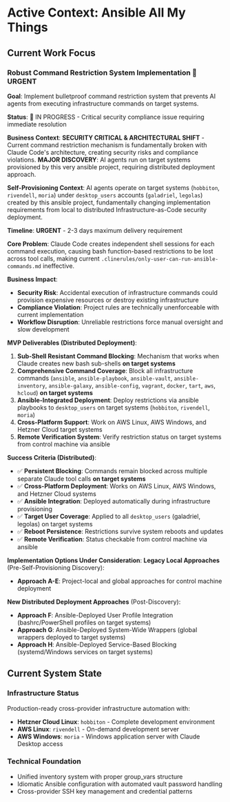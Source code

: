 # Active Context: Ansible All My Things

## Current Work Focus

### Robust Command Restriction System Implementation 🔴 URGENT
**Goal**: Implement bulletproof command restriction system that prevents AI agents from executing infrastructure commands on target systems.

**Status**: 🔴 IN PROGRESS - Critical security compliance issue requiring immediate resolution

**Business Context**: **SECURITY CRITICAL & ARCHITECTURAL SHIFT** - Current command restriction mechanism is fundamentally broken with Claude Code's architecture, creating security risks and compliance violations. **MAJOR DISCOVERY**: AI agents run on target systems provisioned by this very ansible project, requiring distributed deployment approach.

**Self-Provisioning Context**: AI agents operate on target systems (`hobbiton`, `rivendell`, `moria`) under `desktop_users` accounts (`galadriel`, `legolas`) created by this ansible project, fundamentally changing implementation requirements from local to distributed Infrastructure-as-Code security deployment.

**Timeline**: **URGENT** - 2-3 days maximum delivery requirement

**Core Problem**: Claude Code creates independent shell sessions for each command execution, causing bash function-based restrictions to be lost across tool calls, making current `.clinerules/only-user-can-run-ansible-commands.md` ineffective.

**Business Impact**:
- **Security Risk**: Accidental execution of infrastructure commands could provision expensive resources or destroy existing infrastructure
- **Compliance Violation**: Project rules are technically unenforceable with current implementation
- **Workflow Disruption**: Unreliable restrictions force manual oversight and slow development

**MVP Deliverables (Distributed Deployment)**:
1. **Sub-Shell Resistant Command Blocking**: Mechanism that works when Claude creates new bash sub-shells **on target systems**
2. **Comprehensive Command Coverage**: Block all infrastructure commands (`ansible`, `ansible-playbook`, `ansible-vault`, `ansible-inventory`, `ansible-galaxy`, `ansible-config`, `vagrant`, `docker`, `tart`, `aws`, `hcloud`) **on target systems**
3. **Ansible-Integrated Deployment**: Deploy restrictions via ansible playbooks to `desktop_users` on target systems (`hobbiton`, `rivendell`, `moria`)
4. **Cross-Platform Support**: Work on AWS Linux, AWS Windows, and Hetzner Cloud target systems
5. **Remote Verification System**: Verify restriction status on target systems from control machine via ansible

**Success Criteria (Distributed)**:
- ✅ **Persistent Blocking**: Commands remain blocked across multiple separate Claude tool calls **on target systems**
- ✅ **Cross-Platform Deployment**: Works on AWS Linux, AWS Windows, and Hetzner Cloud systems
- ✅ **Ansible Integration**: Deployed automatically during infrastructure provisioning
- ✅ **Target User Coverage**: Applied to all `desktop_users` (galadriel, legolas) on target systems
- ✅ **Reboot Persistence**: Restrictions survive system reboots and updates
- ✅ **Remote Verification**: Status checkable from control machine via ansible

**Implementation Options Under Consideration**:
**Legacy Local Approaches** (Pre-Self-Provisioning Discovery):
- **Approach A-E**: Project-local and global approaches for control machine deployment

**New Distributed Deployment Approaches** (Post-Discovery):
- **Approach F**: Ansible-Deployed User Profile Integration (bashrc/PowerShell profiles on target systems)
- **Approach G**: Ansible-Deployed System-Wide Wrappers (global wrappers deployed to target systems)
- **Approach H**: Ansible-Deployed Service-Based Blocking (systemd/Windows services on target systems)

## Current System State

### Infrastructure Status
Production-ready cross-provider infrastructure automation with:
- **Hetzner Cloud Linux**: `hobbiton` - Complete development environment
- **AWS Linux**: `rivendell` - On-demand development server  
- **AWS Windows**: `moria` - Windows application server with Claude Desktop access

### Technical Foundation
- Unified inventory system with proper group_vars structure
- Idiomatic Ansible configuration with automated vault password handling
- Cross-provider SSH key management and credential patterns
